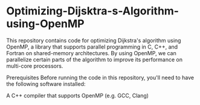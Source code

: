 # Optimizing-Dijsktra-s-Algorithm-using-OpenMP
This repository contains code for optimizing Dijkstra's algorithm using OpenMP, a library that supports parallel programming in C, C++, and Fortran on shared-memory architectures. By using OpenMP, we can parallelize certain parts of the algorithm to improve its performance on multi-core processors.

Prerequisites
Before running the code in this repository, you'll need to have the following software installed:

A C++ compiler that supports OpenMP (e.g. GCC, Clang)
